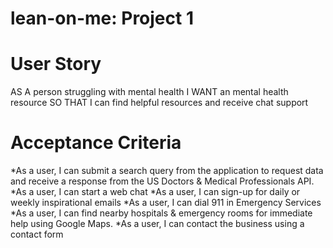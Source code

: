 # lean-on-me: Project 1 

# User Story
AS A person struggling with mental health
I WANT an mental health resource
SO THAT I can find helpful resources and receive chat support
# Acceptance Criteria
*As a user, I can submit a search query from the application to request data and receive a response from the US Doctors & Medical Professionals API. 
*As a user, I can start a web chat 
*As a user, I can sign-up for daily or weekly inspirational emails
*As a user, I can dial 911 in Emergency Services
*As a user, I can find nearby hospitals & emergency rooms for immediate help using Google Maps.
*As a user, I can contact the business using a contact form

